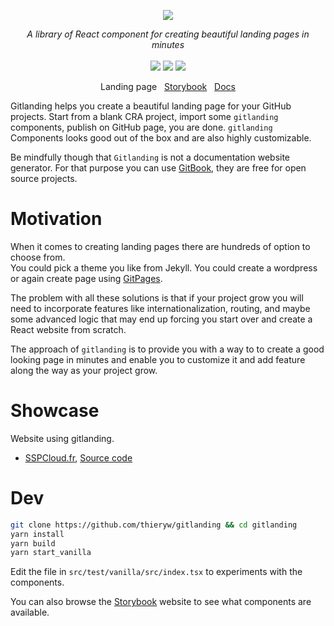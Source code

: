 <p align="center">
    <img src="https://user-images.githubusercontent.com/6702424/80216211-00ef5280-863e-11ea-81de-59f3a3d4b8e4.png">  
</p>
<p align="center">
    <i>A library of React component for creating beautiful landing pages in minutes</i>
    <br>
    <br>
    <img src="https://github.com/thieryw/gitlanding/workflows/ci/badge.svg?branch=main">
    <img src="https://img.shields.io/npm/dw/gitlanding">
    <img src="https://img.shields.io/npm/l/gitlanding">
</p>
<p align="center">
  <a>Landing page</a>&nbsp&nbsp
  <a href="https://www.gitlanding.dev/storybook">Storybook</a>&nbsp&nbsp
  <a href="">Docs</a>
  
</p>

Gitlanding helps you create a beautiful landing page for your GitHub projects.
Start from a blank CRA project, import some `gitlanding` components, publish on GitHub page, you are done.
`gitlanding` Components looks good out of the box and are also highly customizable.

Be mindfully though that `Gitlanding` is not a documentation website generator. For that purpose you
can use [GitBook](https://gitbook.com), they are free for open source projects.

# Motivation

When it comes to creating landing pages there are hundreds of option to choose from.  
You could pick a theme you like from Jekyll. You could create a wordpress or again
create page using [GitPages](https://gitpages.app).

The problem with all these solutions is that if your project grow you will need to incorporate
features like internationalization, routing, and maybe some advanced logic that may end up
forcing you start over and create a React website from scratch.

The approach of `gitlanding` is to provide you with a way to to create a good looking page in
minutes and enable you to customize it and add feature along the way as your project grow.

# Showcase

Website using gitlanding.

-   [SSPCloud.fr](https://www.sspcloud.fr), [Source code](https://github.com/InseeFrLab/www.sspcloud.fr)

# Dev

```bash
git clone https://github.com/thieryw/gitlanding && cd gitlanding
yarn install
yarn build
yarn start_vanilla
```

Edit the file in `src/test/vanilla/src/index.tsx` to experiments with the components.

You can also browse the [Storybook](https://gitlanding.dev/storybook) website to see what components are available.
